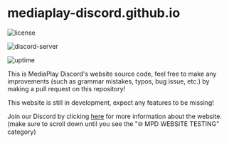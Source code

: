 # mediaplay-discord.github.io

![license](https://img.shields.io/github/license/MediaPlay-Discord/mediaplay-discord.github.io?style=plastic)

![discord-server](https://img.shields.io/discord/699994812517974057?color=00b0f0&logo=MPD&style=plastic)

![uptime](https://img.shields.io/uptimerobot/status/m788298883-811baaa931201418c697e553?style=plastic)

This is MediaPlay Discord's website source code,
feel free to make any improvements (such as grammar mistakes, typos, bug issue, etc.)
by making a pull request on this repository!

This website is still in development, expect any features to be missing!

Join our Discord by clicking [here](https://discord.gg/5Tdke6dsaP) for more information about the website. (make sure to scroll down until you see the "🌐 MPD WEBSITE TESTING" category)

